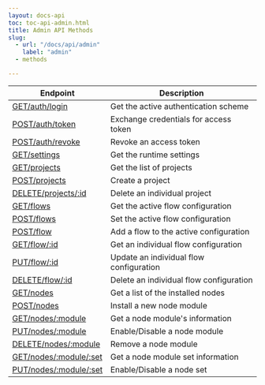```yaml
---
layout: docs-api
toc: toc-api-admin.html
title: Admin API Methods
slug:
  - url: "/docs/api/admin"
    label: "admin"
  - methods

---
```


 Endpoint                                                   | Description
------------------------------------------------------------|-------------------------
[<span>GET</span>/auth/login](get/auth/login)               | Get the active authentication scheme
[<span>POST</span>/auth/token](post/auth/token)             | Exchange credentials for access token
[<span>POST</span>/auth/revoke](post/auth/revoke)           | Revoke an access token
[<span>GET</span>/settings](get/settings)                   | Get the runtime settings
[<span>GET</span>/projects](get/projects)                   | Get the list of projects
[<span>POST</span>/projects](post/projects)                 | Create a project
[<span>DELETE</span>/projects/:id](delete/projects)          | Delete an individual project
[<span>GET</span>/flows](get/flows)                         | Get the active flow configuration
[<span>POST</span>/flows](post/flows)                       | Set the active flow configuration
[<span>POST</span>/flow](post/flow)                         | Add a flow to the active configuration
[<span>GET</span>/flow/:id](get/flow)                       | Get an individual flow configuration
[<span>PUT</span>/flow/:id](put/flow)                       | Update an individual flow configuration
[<span>DELETE</span>/flow/:id](delete/flow)                 | Delete an individual flow configuration
[<span>GET</span>/nodes](get/nodes)                         | Get a list of the installed nodes
[<span>POST</span>/nodes](post/nodes)                       | Install a new node module
[<span>GET</span>/nodes/:module](get/nodes/module)          | Get a node module's information
[<span>PUT</span>/nodes/:module](put/nodes/module)          | Enable/Disable a node module
[<span>DELETE</span>/nodes/:module](delete/nodes/module)    | Remove a node module
[<span>GET</span>/nodes/:module/:set](get/nodes/module/set) | Get a node module set information
[<span>PUT</span>/nodes/:module/:set](put/nodes/module/set) | Enable/Disable a node set

